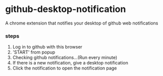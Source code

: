 # github-desktop-notification
A chrome extension that notifies your desktop of github web notifications

### steps
1. Log in to github with this browser
1. 'START' from popup
1. Checking github notifications...(Run every minute)
1. If there is a new notification, give a desktop notification
1. Click the notification to open the notification page
